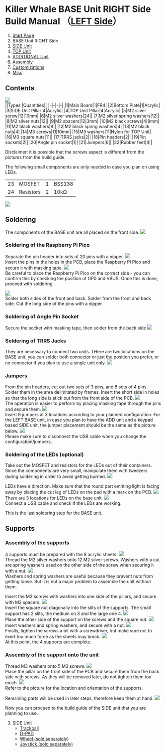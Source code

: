 # Killer Whale BASE Unit RIGHT Side Build Manual （[LEFT Side](../leftside/2_BASE.md)）

1. [Start Page](../README_EN.md)
2. BASE Unit RIGHT Side
3. [SIDE Unit](../rightside/3_SIDE_TRACKBALL.md)
4. [TOP Unit](../rightside/4_TOP.md)
5. [ADDITIONAL Unit](../rightside/5_ADD.md)
6. [Assembly](../rightside/6_ASSEMBLE.md)
7. [Customizations](../rightside/7_CUSTOM.md)
8. [Misc](../rightside/8_MISC.md)

## Contents
![](../img/base/IMG_4724.jpg)      
||Types |Quantities||
|-|-|-|-|
|1|Main Board|1|FR4|
|2|Bottom Plate|1|Acrylic|
|3|SIDE Unit Pillar|4|Acrylic|
|4|TOP Unit Pillar|4|Acrylic|
|5|M2 silver screw|12|10mm|
|6|M2 silver washers|24||
|7|M2 silver spring washers|12||
|8|M2 silver nuts|12||
|9|M2 spacers|12|3mm|
|10|M2 black screws|4|8mm|
|11|M2 black washers|8||
|12|M2 black spring washers|4|
|13|M2 black nuts|4|
|14|M3 screws|11|10mm|
|15|M3 washers|11|Nylon for TOP Unit|
|16|M3 square nuts|11||
|17|TRRS jacks|2||
|18|Pin headers|2||
|19|Pin sockets|2||
|20|Angle pin socket|1||
|21|Jumpers|6||
|22|Rubber feet|4||


Disclaimer: it is possible that the screws aspect is different from the pictures from the build guide.

The following small components are only needed in case you plan on using LEDs.

<table>
    <tr>
      <td>23</td>
      <td>MOSFET</td>
      <td>1</td>
      <td>BSS138</td>
    </tr>
    <tr>
      <td>24</td>
      <td>Resistors</td>
      <td>2</td>
      <td>10kΩ</td>
    </tr>
 </table>

![](../img/base/IMG_7080.jpg)    


## Soldering
The components of the BASE unit are all placed on the front side.
![](../img/base/IMG_4739.jpg)    

### Soldering of the Raspberry Pi Pico
Separate the pin header into sets of 20 pins with a nipper. 
![](../img/base/IMG_6022.jpg)  
Insert the pins in the holes in the PCB, place the Raspberry Pi Pico and secure it with masking tape.
![](../img/base/IMG_4744.jpg)    
Be careful to place the Raspberry Pi Pico on the correct side - you can confirm this by checking the position of GP0 and VBUS. Once this is done, proceed with soldering.

![](../img/base/IMG_4750.jpg)    
Solder both sides of the front and back. 
Solder from the front and back side. Cut the long side of the pins with a nipper.

### Soldering of Angle Pin Socket
Secure the socket with masking tape, then solder from the back side 
![](../img/base/IMG_4767.jpg)    

### Soldering of TRRS Jacks
They are necessary to connect two units.
THere are two locations on the BASE unit, you can solder both connector or just the position you prefer, or no connector if you plan to use a single unit only.
![ ](../img/base/IMG_4770.jpg)    

### Jumpers
From the pin headers, cut out two sets of 3 pins, and 8 sets of 4 pins. Solder them in the area delimitated by frames. Insert the short side in holes so that the long side is stick out from the front side of the PCB.
![](../img/base/IMG_4792.jpg)     
The operation is easier to perform by placing masking tape through the pins and secure them.
![](../img/base/IMG_4781.jpg)    
Insert 6 jumpers at 3 locations according to your planned configuration.
For the LEFT BASE unit, in case you plan to have the ADD unit and a keypad based SIDE unit, the jumper placement should be the same as the picture below.
![](../img/base/IMG_6117.jpg)    
Please make sure to disconnect the USB cable when you change the configuration/jumpers.

### Soldering of the LEDs (optional)
Take out the MOSFET and resistors for the LEDs out of their containers. Since the components are very small, manipulate them with tweezers during soldering in order to avoid getting burned.
![](../img/base/IMG_4811.jpg)  

LEDs have a direction. Make sure that the round part emitting light is facing away by placing the cut leg of LEDs on the pad with a mark on the PCB.
![](../img/base/IMG_4820.jpg)    
There are 3 locations for LEDs on the base unit.
![](../img/base/IMG_6133.jpg)    
Connect a USB cable and check if the LEDs are working.

This is the last soldering step for the BASE unit.

## Supports
### Assembly of the supports
4 supports must be prepared with the 8 acrylic sheets.
![](../img/base/IMG_4845.jpg)    
Thread the M2 silver washers onto 12 M2 silver screws. Washers with a cut are spring washers used on the other side of the screw when securing it with a nut.
![](../img/base/IMG_4848.jpg)    
Washers and spring washers are useful because they prevent nuts from getting loose. But it is not a major problem to assemble the unit without them.

Insert the M2 screws with washers into one side of the pillars, and secure with M2 spacers.
![](../img/base/IMG_4856.jpg)    
Insert the square nut diagonally into the slits of the supports. The small support has 2 slits, the medium on 3 and the large one 4. 
![](../img/base/IMG_4861.jpg)    
Place the other side of the support on the screws and the square nut.
![](../img/base/IMG_4862.jpg)     
Insert washers and spring washers, and secure with a nut.
![](../img/base/IMG_4864.jpg)    
Finally, tighten the screws a bit with a screwdriver, but make sure not to exert too much force as the sheets may break.
![](../img/base/IMG_4874.jpg)    
At this point, the 4 supports are complete.

### Assembly of the support onto the unit
Thread M3 washers onto 5 M3 screws.
![](../img/base/IMG_4879.jpg)    
Place the pillar on the front side of the PCB and secure them from the back side with screws. As they will be removed later, do not tighten them too much.
![](../img/base/IMG_4891.jpg)    
Refer to the picture for the location and orientation of the supports.

Remaining parts will be used in later steps, therefore keep them at hand.
![](../img/base/IMG_4910.jpg)    

Now you can proceed to the build guide of the SIDE unit that you are planning to use.

3. SIDE Unit
   - [Trackball](../rightside/3_SIDE_TRACKBALL.md)
   - [D-PAD](../rightside/3_SIDE_DPAD.md)
   - [Wheel (sold separately)](../rightside/3_SIDE_WHEEL.md)
   - [Joystick (sold separately)](../rightside/3_SIDE_JOYSTICK.md)
